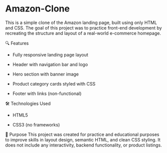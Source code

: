 # Amazon-Clone

This is a simple clone of the Amazon landing page, built using only HTML and CSS. The goal of this project was to practice front-end development by recreating the structure and layout of a real-world e-commerce homepage.



🔍 Features
* Fully responsive landing page layout

* Header with navigation bar and logo

* Hero section with banner image

* Product category cards styled with CSS

* Footer with links (non-functional)








🛠️ Technologies Used
* HTML5

* CSS3 (no frameworks)




🎯 Purpose
This project was created for practice and educational purposes to improve skills in layout design, semantic HTML, and clean CSS styling. It does not include any interactivity, backend functionality, or product listings.

